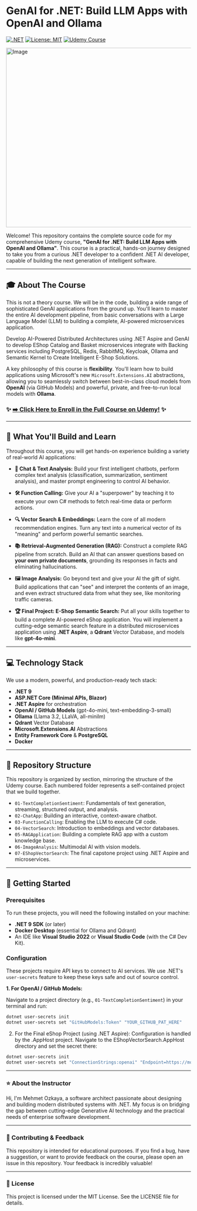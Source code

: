 # GenAI for .NET: Build LLM Apps with OpenAI and Ollama
[![.NET](https://img.shields.io/badge/.NET-9-blueviolet)](https://dotnet.microsoft.com/download/dotnet/9.0)
[![License: MIT](https://img.shields.io/badge/License-MIT-yellow.svg)](https://opensource.org/licenses/MIT)
[![Udemy Course](https://img.shields.io/badge/Enroll%20on-Udemy-blue)](https://www.udemy.com/course/genai-for-net-build-llm-apps-with-openai-and-ollama/?couponCode=LAUNCH_NETAI)

<img width="1371" height="489" alt="Image" src="https://github.com/user-attachments/assets/54360bbb-c541-4f2f-93f0-e87948a3c12e" />

Welcome! This repository contains the complete source code for my comprehensive Udemy course, **"GenAI for .NET: Build LLM Apps with OpenAI and Ollama"**. This course is a practical, hands-on journey designed to take you from a curious .NET developer to a confident .NET AI developer, capable of building the next generation of intelligent software.

---

## 🎓 About The Course

This is not a theory course. We will be in the code, building a wide range of sophisticated GenAI applications from the ground up. You'll learn to master the entire AI development pipeline, from basic conversations with a Large Language Model (LLM) to building a complete, AI-powered microservices application.

Develop AI-Powered Distributed Architectures using .NET Aspire and GenAI to develop EShop Catalog and Basket microservices integrate with Backing services including PostgreSQL, Redis, RabbitMQ, Keycloak, Ollama and Semantic Kernel to Create Intelligent E-Shop Solutions.

A key philosophy of this course is **flexibility**. You'll learn how to build applications using Microsoft's new `Microsoft.Extensions.AI` abstractions, allowing you to seamlessly switch between best-in-class cloud models from **OpenAI** (via GitHub Models) and powerful, private, and free-to-run local models with **Ollama**.

### ✨ [➡️ Click Here to Enroll in the Full Course on Udemy!](https://www.udemy.com/course/genai-for-net-build-llm-apps-with-openai-and-ollama/?couponCode=LAUNCH_NETAI) ✨

---

## 🚀 What You'll Build and Learn

Throughout this course, you will get hands-on experience building a variety of real-world AI applications:

* **💬 Chat & Text Analysis:** Build your first intelligent chatbots, perform complex text analysis (classification, summarization, sentiment analysis), and master prompt engineering to control AI behavior.

* **🛠️ Function Calling:** Give your AI a "superpower" by teaching it to execute your own C# methods to fetch real-time data or perform actions.

* **🔍 Vector Search & Embeddings:** Learn the core of all modern recommendation engines. Turn any text into a numerical vector of its "meaning" and perform powerful semantic searches.

* **📚 Retrieval-Augmented Generation (RAG):** Construct a complete RAG pipeline from scratch. Build an AI that can answer questions based on **your own private documents**, grounding its responses in facts and eliminating hallucinations.

* **🖼️ Image Analysis:** Go beyond text and give your AI the gift of sight. Build applications that can "see" and interpret the contents of an image, and even extract structured data from what they see, like monitoring traffic cameras.

* **🏆 Final Project: E-Shop Semantic Search:** Put all your skills together to build a complete AI-powered eShop application. You will implement a cutting-edge semantic search feature in a distributed microservices application using **.NET Aspire**, a **Qdrant** Vector Database, and models like **gpt-4o-mini**.

---

## 💻 Technology Stack

We use a modern, powerful, and production-ready tech stack:

* **.NET 9**
* **ASP.NET Core (Minimal APIs, Blazor)**
* **.NET Aspire** for orchestration
* **OpenAI / GitHub Models** (gpt-4o-mini, text-embedding-3-small)
* **Ollama** (Llama 3.2, LLaVA, all-minilm)
* **Qdrant** Vector Database
* **Microsoft.Extensions.AI** Abstractions
* **Entity Framework Core** & **PostgreSQL**
* **Docker**

---

## 📂 Repository Structure

This repository is organized by section, mirroring the structure of the Udemy course. Each numbered folder represents a self-contained project that we build together.

* `01-TextCompletionSentiment`: Fundamentals of text generation, streaming, structured output, and analysis.
* `02-ChatApp`: Building an interactive, context-aware chatbot.
* `03-FunctionCalling`: Enabling the LLM to execute C# code.
* `04-VectorSearch`: Introduction to embeddings and vector databases.
* `05-RAGApplication`: Building a complete RAG app with a custom knowledge base.
* `06-ImageAnalysis`: Multimodal AI with vision models.
* `07-EShopVectorSearch`: The final capstone project using .NET Aspire and microservices.

---

## 🏁 Getting Started

### Prerequisites

To run these projects, you will need the following installed on your machine:
* **.NET 9 SDK** (or later)
* **Docker Desktop** (essential for Ollama and Qdrant)
* An IDE like **Visual Studio 2022** or **Visual Studio Code** (with the C# Dev Kit).

### Configuration

These projects require API keys to connect to AI services. We use .NET's `user-secrets` feature to keep these keys safe and out of source control.

**1. For OpenAI / GitHub Models:**

Navigate to a project directory (e.g., `01-TextCompletionSentiment`) in your terminal and run:
```bash
dotnet user-secrets init
dotnet user-secrets set "GitHubModels:Token" "YOUR_GITHUB_PAT_HERE"
```

2. For the Final eShop Project (using .NET Aspire):
Configuration is handled by the .AppHost project. Navigate to the EShopVectorSearch.AppHost directory and set the secret there:
```bash
dotnet user-secrets init
dotnet user-secrets set "ConnectionStrings:openai" "Endpoint=https://models.inference.ai.azure.com;Key=YOUR_GITHUB_PAT_HERE"
```

---

### ⭐ About the Instructor
Hi, I'm Mehmet Ozkaya, a software architect passionate about designing and building modern distributed systems with .NET. My focus is on bridging the gap between cutting-edge Generative AI technology and the practical needs of enterprise software development.

---

### 🤝 Contributing & Feedback
This repository is intended for educational purposes. If you find a bug, have a suggestion, or want to provide feedback on the course, please open an issue in this repository. Your feedback is incredibly valuable!

---

### 📜 License

This project is licensed under the MIT License. See the LICENSE file for details.

